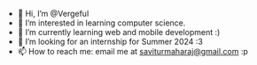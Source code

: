 - 👋 Hi, I’m @Vergeful
- 👀 I’m interested in learning computer science.
- 🌱 I’m currently learning web and mobile development :)
- 💞️ I’m looking for an internship for Summer 2024 :3
- 📫 How to reach me: email me at saviturmaharaj@gmail.com :p

<!---
Vergeful/Vergeful is a ✨ special ✨ repository because its `README.md` (this file) appears on your GitHub profile.
You can click the Preview link to take a look at your changes.
--->
